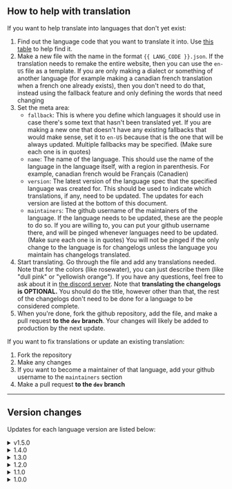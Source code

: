 ## How to help with translation
If you want to help translate into languages that don't yet exist:
1. Find out the language code that you want to translate it into. Use
[this table](http://www.lingoes.net/en/translator/langcode.htm) to help find it.
2. Make a new file with the name in the format `{{ LANG_CODE }}.json`. If the
translation needs to remake the entire website, then you can use the `en-US`
file as a template. If you are only making a dialect or something of another
language (for example making a canadian french translation when a french one
already exists), then you don't need to do that, instead using the fallback
feature and only defining the words that need changing
3. Set the meta area:
   - `fallback`: This is where you define which languages it should use in case
there's some text that hasn't been translated yet. If you are making a new one
that doesn't have any existing fallbacks that would make sense, set it to
`en-US` because that is the one that will be always updated. Multiple fallbacks
may be specified. (Make sure each one is in quotes)
   - `name`: The name of the language. This should use the name of the language
in the language itself, with a region in parenthesis. For example, canadian
french would be Français (Canadien)
   - `version`: The latest version of the language spec that the specified
language was created for. This should be used to indicate which translations,
if any, need to be updated. The updates for each version are listed at the
bottom of this document.
   - `maintainers`: The github username of the maintainers of the language. If
the language needs to be updated, these are the people to do so. If you are
willing to, you can put your github username there, and will be pinged whenever
languages need to be updated. (Make sure each one is in quotes) You will not be
pinged if the only change to the language is for changelogs unless the language
you maintain has changelogs translated.
4. Start translating. Go through the file and add any translations needed. Note
that for the colors (like rosewater), you can just describe them (like "dull
pink" or "yellowish orange"). If you have any questions, feel free to ask about
it in [the discord server](https://discord.gg/tH7QnHApwu). Note that
**translating the changelogs is OPTIONAL.** You should do the title, however
other than that, the rest of the changelogs don't need to be done for a language
to be considered complete.
5. When you're done, fork the github repository, add the file, and make a pull
request **to the `dev` branch**. Your changes will likely be added to production
by the next update.

If you want to fix translations or update an existing translation:
1. Fork the repository
2. Make any changes
3. If you want to become a maintainer of that language, add your github username
to the `maintainers` section
4. Make a pull request **to the `dev` branch**

---
## Version changes
Updates for each language version are listed below:

<details>
<summary>v1.5.0</summary>

Added emails and legacy changelogs

```diff
+ changelog.changes.v0.10.2 {1}
+ changelog.changes.v0.3.6 {1, 2, 3}
+ changelog.changes.v0.3.5 {1, 2, 3}
+ changelog.changes.v0.3.4 {1, 2}
+ changelog.changes.v0.3.3 {1}
+ changelog.changes.v0.3.2 {1, 2, 3, 4}
+ changelog.changes.v0.3.1 {1, 2}
+ changelog.changes.v0.3.0 {1, 2}
+ changelog.changes.v0.2.0 {1}
+ changelog.changes.v0.1.1 {1}
+ changelog.changes.v0.1.0 {1, 2}
+ changelog.changes.v0.0.10 {1, 2, 3}
+ changelog.changes.v0.0.9 {1, 2}
+ changelog.changes.v0.0.8 {1, 2}
+ changelog.changes.v0.0.7 {1}
+ changelog.changes.v0.0.6 {1}
+ changelog.changes.v0.0.5 {1, 2}
+ changelog.changes.v0.0.4 {1, 2}
+ changelog.changes.v0.0.3 {1, 2}
+ changelog.changes.v0.0.2 {1, 2}
+ changelog.changes.v0.0.1 {1, 2}
```
</details>

<details>
<summary>1.4.0</summary>

Added polls

```diff
+ noscript.title
+ noscript.subtitle
+ noscript.tutorial_title
+ noscript.tutorial_ff
+ noscript.tutorial_chrome
+ home.c_warning_placeholder
+ home.poll_view_results
+ credits.title
+ credits.credits
+ changelog.changes.v0.10.1 {1, 2, 3, 4, 5, 6, 7, 8, 9, 10}
```
</details>

<details>
<summary>1.3.0</summary>

Added polls

```diff
+ home.quote_private
+ home.quote_poll
+ home.poll
+ home.poll_option
+ home.poll_optional
+ home.poll_total_plural
+ home.poll_total_singular
+ account.no_new
+ post.invalid_poll
+ changelog.changes.v0.10.0 {1, 2, 3, 4, 5}
changelog.v0.9.1 {2}
```
</details>

<details>
<summary>1.2.0</summary>

Rewrote how changelogs are stored to make translating bit-by-bit easier

```diff
- changelog.logs
+ changelog.changes.v0.9.3 {1, 2, 3}
+ changelog.changes.v0.9.2 {1, 2, 3, 4, 5}
+ changelog.changes.v0.9.1 {1, 2, 3, 4, 5, 6, 7}
+ changelog.changes.v0.9.0 {1, 2, 3}
+ changelog.changes.v0.8.6 {1}
+ changelog.changes.v0.8.5 {1}
+ changelog.changes.v0.8.4 {1, 2}
+ changelog.changes.v0.8.3 {1, 2, 3, 4, 5}
+ changelog.changes.v0.8.2 {1}
+ changelog.changes.v0.8.1 {1, 2, 3}
+ changelog.changes.v0.8.0 {1}
+ changelog.changes.v0.7.4 {1, 2}
+ changelog.changes.v0.7.3 {1, 2, 3, 4, 5, 6}
+ changelog.changes.v0.7.2 {1}
+ changelog.changes.v0.7.1 {1}
+ changelog.changes.v0.7.0 {1, 2, 3}
+ changelog.changes.v0.6.8 {1, 2, 3, 4}
+ changelog.changes.v0.6.7 {1, 2, 3}
+ changelog.changes.v0.6.6 {1}
+ changelog.changes.v0.6.5 {1, 2, 3}
+ changelog.changes.v0.6.4 {1}
+ changelog.changes.v0.6.3 {1}
+ changelog.changes.v0.6.2 {1}
+ changelog.changes.v0.6.1 {1}
+ changelog.changes.v0.6.0 {1, 2, 3, 4, 5, 6}
+ changelog.changes.v0.5.2 {1, 2}
+ changelog.changes.v0.5.1 {1}
+ changelog.changes.v0.5.0 {1}
+ changelog.changes.v0.4.3 {1, 2}
+ changelog.changes.v0.4.2 {1, 2, 3}
+ changelog.changes.v0.4.1 {1, 2, 3}
+ changelog.changes.v0.4.0 {1, 2, 3, 4, 5, 6, 7, 8, 9, 10, 11, 12, 13, 14, 15, 16, 17}
+ changelog.changes.v0.3.8 {1}
+ changelog.changes.v0.3.7 {1}
+ changelog.changes.v0.0.1 - v0.3.6
```
</details>

<details>
<summary>1.1.0</summary>

Added changelogs

```diff
+ changelog.title
+ changelog.unknown
+ changelog.logs v0.9.2
+ changelog.logs v0.9.1
+ changelog.logs v0.9.0
+ changelog.logs v0.8.6
+ changelog.logs v0.8.5
+ changelog.logs v0.8.4
+ changelog.logs v0.8.3
+ changelog.logs v0.8.2
+ changelog.logs v0.8.1
+ changelog.logs v0.8.0
+ changelog.logs v0.7.4
+ changelog.logs v0.7.3
+ changelog.logs v0.7.2
+ changelog.logs v0.7.1
+ changelog.logs v0.7.0
+ changelog.logs v0.6.8
+ changelog.logs v0.6.7
+ changelog.logs v0.6.6
+ changelog.logs v0.6.5
+ changelog.logs v0.6.4
+ changelog.logs v0.6.3
+ changelog.logs v0.6.2
+ changelog.logs v0.6.1
+ changelog.logs v0.6.0
+ changelog.logs v0.5.2
+ changelog.logs v0.5.1
+ changelog.logs v0.5.0
+ changelog.logs v0.4.3
+ changelog.logs v0.4.2
+ changelog.logs v0.4.1
+ changelog.logs v0.4.0
+ changelog.logs v0.3.8
+ changelog.logs v0.3.7
+ changelog.logs v0.0.1 - v0.3.6
```
</details>

<details>
<summary>1.0.0</summary>

Initial commit

```diff
+ http.404.post_title
+ http.404.post_description
+ http.404.standard_title
+ http.404.standard_description
+ http.404.user_title
+ http.404.user_description
+ http.500.title
+ http.500.description
+ http.500.alt_description
+ http.home
+ generic.success
+ generic.something_went_wrong
+ generic.something_went_wrong_x
+ generic.try_again
+ generic.ratelimit_verbose
+ generic.ratelimit
+ generic.refresh
+ generic.load_more
+ generic.post
+ generic.cancel
+ generic.source_code
+ generic.save
+ generic.none
+ generic.reason
+ generic.user_not_found
+ generic.share
+ generic.copied
+ generic.see_more
+ generic.pronouns.a
+ generic.pronouns.o
+ generic.pronouns.v
+ generic.pronouns.aa
+ generic.pronouns.af
+ generic.pronouns.ai
+ generic.pronouns.am
+ generic.pronouns.an
+ generic.pronouns.ao
+ generic.pronouns.ax
+ generic.pronouns.fa
+ generic.pronouns.ff
+ generic.pronouns.fi
+ generic.pronouns.fm
+ generic.pronouns.fn
+ generic.pronouns.fo
+ generic.pronouns.fx
+ generic.pronouns.ma
+ generic.pronouns.mf
+ generic.pronouns.mi
+ generic.pronouns.mm
+ generic.pronouns.mn
+ generic.pronouns.mo
+ generic.pronouns.mx
+ generic.pronouns.na
+ generic.pronouns.nf
+ generic.pronouns.ni
+ generic.pronouns.nm
+ generic.pronouns.nn
+ generic.pronouns.no
+ generic.pronouns.nx
+ generic.pronouns.oa
+ generic.pronouns.of
+ generic.pronouns.oi
+ generic.pronouns.om
+ generic.pronouns.on
+ generic.pronouns.oo
+ generic.pronouns.ox
+ generic.colors.rosewater
+ generic.colors.flamingo
+ generic.colors.pink
+ generic.colors.mauve
+ generic.colors.red
+ generic.colors.maroon
+ generic.colors.peach
+ generic.colors.yellow
+ generic.colors.green
+ generic.colors.teal
+ generic.colors.sky
+ generic.colors.sapphire
+ generic.colors.blue
+ generic.colors.lavender
+ generic.time.months
+ generic.time.second_singular
+ generic.time.second_plural
+ generic.time.minute_singular
+ generic.time.minute_plural
+ generic.time.hour_singular
+ generic.time.hour_plural
+ generic.time.day_singular
+ generic.time.day_plural
+ generic.time.month_singular
+ generic.time.month_plural
+ generic.time.year_singular
+ generic.time.year_plural
+ generic.time.ago
+ admin.title
+ admin.level
+ admin.is_comment_label
+ admin.use_id_label
+ admin.post_id_placeholder
+ admin.user_id_placeholder
+ admin.post_deletion_title
+ admin.post_deletion_button
+ admin.post_deletion_error
+ admin.account_deletion_title
+ admin.account_deletion_button
+ admin.account_deletion_error
+ admin.badge_name_placeholder
+ admin.badge_data_placeholder
+ admin.badge_manage_title
+ admin.badge_manage_empty
+ admin.badge_manage_add_button
+ admin.badge_manage_add_error
+ admin.badge_manage_remove_button
+ admin.badge_manage_remove_error
+ admin.badge_manage_add_protected
+ admin.badge_manage_remove_protected
+ admin.badge_create_title
+ admin.badge_create_button
+ admin.badge_create_invalid_data_size
+ admin.badge_create_success
+ admin.badge_delete_title
+ admin.badge_delete_button
+ admin.badge_delete_protected
+ admin.badge_invalid_name_size
+ admin.badge_invalid_name
+ admin.badge_not_found
+ admin.modify_title
+ admin.modify_get_button
+ admin.modify_current
+ admin.modify_save
+ admin.modify_switcher
+ admin.modify_invalid_bio_size
+ admin.modify_invalid_display_name_long
+ admin.modify_invalid_display_name_short
+ admin.modify_id
+ admin.level_title
+ admin.level_zero
+ admin.level_one
+ admin.level_two
+ admin.level_three
+ admin.level_four
+ admin.level_five
+ admin.level_button
+ admin.level_invalid
+ admin.level_error
+ admin.logs_button
+ admin.logs_error
+ admin.logs_timestamp
+ admin.logs_action
+ admin.logs_who
+ admin.logs_more_info
+ contact.title
+ contact.subtitle
+ hashtag.post_singular
+ hashtag.post_plural
+ home.title
+ home.post_input_placeholder
+ home.switch_recent
+ home.switch_following
+ home.quote_blocked
+ home.quote_deleted
+ home.quote_private
+ home.quote_recursive
+ home.quote_placeholders
+ account.log_in_title
+ account.log_in_instead
+ account.log_in_failure
+ account.sign_up_title
+ account.sign_up_instead
+ account.sign_up_failure
+ account.password_match_failure
+ account.log_out_title
+ account.log_out_description
+ account.username_placeholder
+ account.password_placeholder
+ account.confirm_placeholder
+ account.toggle_password
+ account.bad_password
+ account.username_taken
+ account.invalid_username_chars
+ account.invalid_username_length
+ account.username_does_not_exist
+ account.follow_blocking
+ account.block_self
+ account.password_empty
+ messages.title
+ messages.error
+ messages.input_placeholder
+ messages.no_messages
+ messages.list_title
+ messages.list_subtitle
+ messages.yourself
+ messages.blocking
+ messages.blocked
+ messages.blocking_blocked
+ messages.invalid_size
+ notifications.title
+ notifications.read
+ notifications.error
+ notifications.comment
+ notifications.quote
+ notifications.ping_p
+ notifications.ping_c
+ post_page.likes
+ post_page.comments
+ post_page.quotes
+ post_page.comment_parent
+ post_page.comment_input_placeholder
+ post.invalid_length
+ post.invalid_comment_id
+ post.comment_id_does_not_exist
+ post.invalid_quote_post
+ post.invalid_quote_comment
+ post.invalid_username
+ settings.title
+ settings.username_load_failure
+ settings.unload
+ settings.profile_title
+ settings.profile_basic_title
+ settings.profile_display_name_placeholder
+ settings.profile_display_name_invalid_length
+ settings.profile_bio_placeholder
+ settings.profile_pronouns_title
+ settings.profile_pronouns_primary
+ settings.profile_pronouns_secondary
+ settings.profile_pronouns_invalid
+ settings.profile_pronouns_unset
+ settings.profile_pronouns_inherit
+ settings.profile_banner_title
+ settings.profile_banner_invalid_color
+ settings.profile_gradient
+ settings.profile_private
+ settings.profile_private_description
+ settings.cosmetic_title
+ settings.cosmetic_theme
+ settings.cosmetic_theme_light
+ settings.cosmetic_theme_gray
+ settings.cosmetic_theme_dark
+ settings.cosmetic_theme_black
+ settings.cosmetic_theme_oled
+ settings.cosmetic_theme_invalid
+ settings.cosmetic_language
+ settings.cosmetic_language_invalid
+ settings.cosmetic_color
+ settings.cosmetic_example_post_display_name
+ settings.cosmetic_example_post_username
+ settings.cosmetic_example_post_content
+ settings.account_title
+ settings.account_password
+ settings.account_password_current
+ settings.account_password_new
+ settings.account_password_success
+ settings.account_password_failure
+ settings.account_switcher
+ settings.account_switcher_switch
+ settings.account_switcher_remove
+ settings.account_switcher_remove_error
+ settings.account_switcher_add
+ settings.admin
+ settings.logout
+ user_page.followers
+ user_page.following
+ user_page.user_on_smiggins
+ user_page.follow
+ user_page.unfollow
+ user_page.block
+ user_page.unblock
+ user_page.message
+ user_page.private_warning
+ user_page.lists_blocks
+ user_page.lists_following
+ user_page.lists_followers
+ user_page.lists_no_bio
```
</details>
